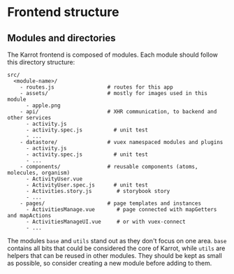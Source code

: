 <!-- 
SPDX-FileCopyrightText: 2016 Nick Sellen <hello@nicksellen.co.uk> 
SPDX-FileCopyrightText: 2016 Karrot

SPDX-License-Identifier: MIT

Karrot
-->


# Frontend structure

## Modules and directories

The Karrot frontend is composed of modules. Each module should follow this directory structure:


```
src/
  <module-name>/
    - routes.js                 # routes for this app
    - assets/                   # mostly for images used in this module
      - apple.png
    - api/                      # XHR communication, to backend and other services
      - activity.js
      - activity.spec.js          # unit test
      - ...
    - datastore/                # vuex namespaced modules and plugins
      - activity.js
      - activity.spec.js          # unit test 
      - ...
    - components/               # reusable components (atoms, molecules, organism)
      - ActivityUser.vue
      - ActivityUser.spec.js      # unit test
      - Activities.story.js        # storybook story
      - ...
    - pages/                    # page templates and instances
      - ActivitiesManage.vue       # page connected with mapGetters and mapActions
      - ActivitiesManageUI.vue     # or with vuex-connect
      - ...
```

The modules `base` and `utils` stand out as they don't focus on one area.
`base` contains all bits that could be considered the core of Karrot, while `utils` are helpers that can be reused in other modules.
They should be kept as small as possible, so consider creating a new module before adding to them.
